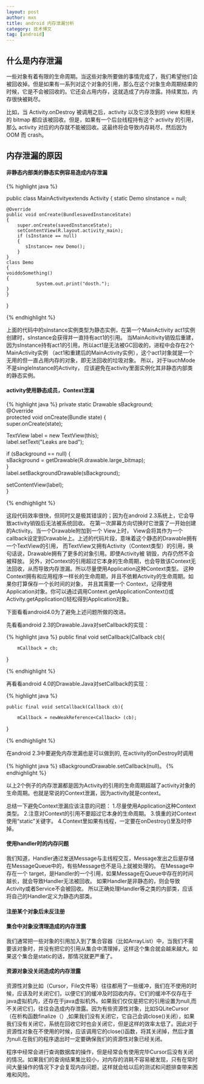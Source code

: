 ```yaml
---
layout: post
author: mxn
title: android 内存泄漏分析
category: 技术博文
tag: [android]
---
```


## 什么是内存泄漏

一些对象有着有限的生命周期。当这些对象所要做的事情完成了，我们希望他们会被回收掉。但是如果有一系列对这个对象的引用，那么在这个对象生命周期结束的时候，它是不会被回收的。它还会占用内存，这就造成了内存泄露。持续累加，内存很快被耗尽。

比如，当 Activity.onDestroy 被调用之后，activity 以及它涉及到的 view 和相关的 bitmap 都应该被回收。但是，如果有一个后台线程持有这个 activity 的引用，那么 activity 对应的内存就不能被回收。这最终将会导致内存耗尽，然后因为 OOM 而 crash。


## 内存泄漏的原因

#### 非静态内部类的静态实例容易造成内存泄漏

{% highlight java %}

public class MainActivityextends Activity
{
         static Demo sInstance = null;

    @Override
    public void onCreate(BundlesavedInstanceState)
    {
        super.onCreate(savedInstanceState);
        setContentView(R.layout.activity_main);
        if (sInstance == null)
        {
           sInstance= new Demo();
        }
    }
    class Demo
    {
    voiddoSomething()
    {
               System.out.print("dosth.");
    }
    }
}

{% endhighlight %}

上面的代码中的sInstance实例类型为静态实例，在第一个MainActivity act1实例创建时，sInstance会获得并一直持有act1的引用。
当MainAcitivity销毁后重建，因为sInstance持有act1的引用，所以act1是无法被GC回收的，进程中会存在2个MainActivity实例
（act1和重建后的MainActivity实例），这个act1对象就是一个无用的但一直占用内存的对象，即无法回收的垃圾对象。
所以，对于lauchMode不是singleInstance的Activity， 应该避免在activity里面实例化其非静态内部类的静态实例。

#### activity使用静态成员，Context泄漏

{% highlight java %}
private static Drawable sBackground;  
@Override  
protected void onCreate(Bundle state) {  
  super.onCreate(state);  
  
  TextView label = new TextView(this);  
  label.setText("Leaks are bad");  
  
  if (sBackground == null) {  
    sBackground = getDrawable(R.drawable.large_bitmap);  
  }  
  label.setBackgroundDrawable(sBackground);  
  
  setContentView(label);  
}  

{% endhighlight %}


这段代码效率很快，但同时又是极其错误的；因为在android 2.3系统上，它会导致activity销毁后无法被系统回收。
 在第一次屏幕方向切换时它泄露了一开始创建的Activity。当一个Drawable附加到一个 View上时，
View会将其作为一个callback设定到Drawable上。上述的代码片段，意味着这个静态的Drawable拥有一个TextView的引用，
而TextView又拥有Activity（Context类型）的引用，换句话说，Drawable拥有了更多的对象引用。即使Activity被 销毁，内存仍然不会被释放。 
另外，对Context的引用超过它本身的生命周期，也会导致该Context无法回收，从而导致内存泄漏。所以尽量使用Application这种Context类型。 
这种Context拥有和应用程序一样长的生命周期，并且不依赖Activity的生命周期。如果你打算保存一个长时间的对象， 
并且其需要一个 Context，记得使用Application对象。你可以通过调用Context.getApplicationContext()或 Activity.getApplication()轻松得到Application对象。 

下面看看android4.0为了避免上述问题所做的改进。

先看看android 2.3的Drawable.Java对setCallback的实现：

{% highlight java %}
    public final void setCallback(Callback cb){

        mCallback = cb;

}

{% endhighlight %}


再看看android 4.0的Drawable.Java对setCallback的实现：

{% highlight java %}

    public final void setCallback(Callback cb){

        mCallback = newWeakReference<Callback> (cb);

}

{% endhighlight %}

在android 2.3中要避免内存泄漏也是可以做到的, 在activity的onDestroy时调用

{% highlight java %}
sBackgroundDrawable.setCallback(null)。
{% endhighlight %}

以上2个例子的内存泄漏都是因为Activity的引用的生命周期超越了activity对象的生命周期。也就是常说的Context泄漏，因为activity就是context。

总结一下避免Context泄漏应该注意的问题：
1.尽量使用Application这种Context类型。 
2.注意对Context的引用不要超过它本身的生命周期。 
3.慎重的对Context使用“static”关键字。 
4.Context里如果有线程，一定要在onDestroy()里及时停掉。 

#### 使用handler时的内存问题

我们知道，Handler通过发送Message与主线程交互，Message发出之后是存储在MessageQueue中的，有些Message也不是马上就被处理的。
在Message中存在一个 target，是Handler的一个引用，如果Message在Queue中存在的时间越长，就会导致Handler无法被回收。
如果Handler是非静态的，则会导致Activity或者Service不会被回收。 所以正确处理Handler等之类的内部类，应该将自己的Handler定义为静态内部类。





#### 注册某个对象后未反注册
#### 集合中对象没清理造成的内存泄露

我们通常把一些对象的引用加入到了集合容器（比如ArrayList）中，当我们不需要该对象时，并没有把它的引用从集合中清理掉，这样这个集合就会越来越大。如果这个集合是static的话，那情况就更严重了。

#### 资源对象没关闭造成的内存泄露

资源性对象比如（Cursor，File文件等）往往都用了一些缓冲，我们在不使用的时候，应该及时关闭它们，以便它们的缓冲及时回收内存。它们的缓冲不仅存在于java虚拟机内，还存在于java虚拟机外。如果我们仅仅是把它的引用设置为null,而不关闭它们，往往会造成内存泄露。因为有些资源性对象，比如SQLiteCursor（在析构函数finalize（）,如果我们没有关闭它，它自己会调close()关闭），如果我们没有关闭它，系统在回收它时也会关闭它，但是这样的效率太低了。因此对于资源性对象在不使用的时候，应该调用它的close()函数，将其关闭掉，然后才置为null.在我们的程序退出时一定要确保我们的资源性对象已经关闭。

程序中经常会进行查询数据库的操作，但是经常会有使用完毕Cursor后没有关闭的情况。如果我们的查询结果集比较小，对内存的消耗不容易被发现，只有在常时间大量操作的情况下才会复现内存问题，这样就会给以后的测试和问题排查带来困难和风险。




